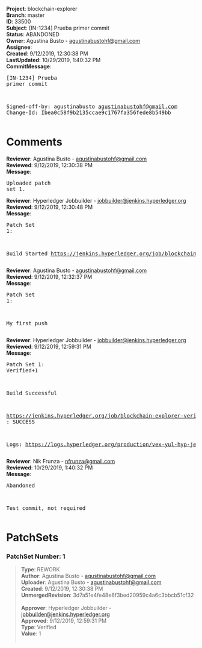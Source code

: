 <strong>Project</strong>: blockchain-explorer<br><strong>Branch</strong>: master<br><strong>ID</strong>: 33500<br><strong>Subject</strong>: [IN-1234] Prueba primer commit<br><strong>Status</strong>: ABANDONED<br><strong>Owner</strong>: Agustina Busto - agustinabustohf@gmail.com<br><strong>Assignee</strong>:<br><strong>Created</strong>: 9/12/2019, 12:30:38 PM<br><strong>LastUpdated</strong>: 10/29/2019, 1:40:32 PM<br><strong>CommitMessage</strong>:<br><pre>[IN-1234] Prueba primer commit

Signed-off-by: agustinabusto <agustinabustohf@gmail.com>
Change-Id: Ibea0c58f9b2135ccae9c1767fa356fede8b549bb
</pre><h1>Comments</h1><strong>Reviewer</strong>: Agustina Busto - agustinabustohf@gmail.com<br><strong>Reviewed</strong>: 9/12/2019, 12:30:38 PM<br><strong>Message</strong>: <pre>Uploaded patch set 1.</pre><strong>Reviewer</strong>: Hyperledger Jobbuilder - jobbuilder@jenkins.hyperledger.org<br><strong>Reviewed</strong>: 9/12/2019, 12:30:48 PM<br><strong>Message</strong>: <pre>Patch Set 1:

Build Started https://jenkins.hyperledger.org/job/blockchain-explorer-verify-x86_64/302/</pre><strong>Reviewer</strong>: Agustina Busto - agustinabustohf@gmail.com<br><strong>Reviewed</strong>: 9/12/2019, 12:32:37 PM<br><strong>Message</strong>: <pre>Patch Set 1:

My first push</pre><strong>Reviewer</strong>: Hyperledger Jobbuilder - jobbuilder@jenkins.hyperledger.org<br><strong>Reviewed</strong>: 9/12/2019, 12:59:31 PM<br><strong>Message</strong>: <pre>Patch Set 1: Verified+1

Build Successful 

https://jenkins.hyperledger.org/job/blockchain-explorer-verify-x86_64/302/ : SUCCESS

Logs: https://logs.hyperledger.org/production/vex-yul-hyp-jenkins-3/blockchain-explorer-verify-x86_64/302</pre><strong>Reviewer</strong>: Nik Frunza - nfrunza@gmail.com<br><strong>Reviewed</strong>: 10/29/2019, 1:40:32 PM<br><strong>Message</strong>: <pre>Abandoned

Test commit, not required</pre><h1>PatchSets</h1><h3>PatchSet Number: 1</h3><blockquote><strong>Type</strong>: REWORK<br><strong>Author</strong>: Agustina Busto - agustinabustohf@gmail.com<br><strong>Uploader</strong>: Agustina Busto - agustinabustohf@gmail.com<br><strong>Created</strong>: 9/12/2019, 12:30:38 PM<br><strong>UnmergedRevision</strong>: 3d7a51e4fe48e8f3bed20959c4a6c3bbcb51cf32<br><br><strong>Approver</strong>: Hyperledger Jobbuilder - jobbuilder@jenkins.hyperledger.org<br><strong>Approved</strong>: 9/12/2019, 12:59:31 PM<br><strong>Type</strong>: Verified<br><strong>Value</strong>: 1<br><br></blockquote>